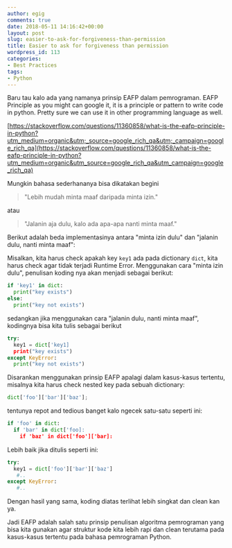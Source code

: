 ```yaml
---
author: egig
comments: true
date: 2018-05-11 14:16:42+00:00
layout: post
slug: easier-to-ask-for-forgiveness-than-permission
title: Easier to ask for forgiveness than permission
wordpress_id: 113
categories:
- Best Practices
tags:
- Python
---
```


Baru tau kalo ada yang namanya prinsip EAFP dalam pemrograman. EAFP Principle as you might can google it, it is a principle or pattern to write code in python. Pretty sure we can use it in other programming language as well.<!-- more -->

[https://stackoverflow.com/questions/11360858/what-is-the-eafp-principle-in-python?utm_medium=organic&utm;_source=google_rich_qa&utm;_campaign=google_rich_qa](https://stackoverflow.com/questions/11360858/what-is-the-eafp-principle-in-python?utm_medium=organic&utm_source=google_rich_qa&utm_campaign=google_rich_qa)

Mungkin bahasa sederhananya bisa dikatakan begini



<blockquote>"Lebih mudah minta maaf daripada minta izin."</blockquote>



atau



<blockquote>"Jalanin aja dulu, kalo ada apa-apa nanti minta maaf."</blockquote>



Berikut adalah beda implementasinya antara "minta izin dulu" dan "jalanin dulu, nanti minta maaf":

Misalkan, kita harus check apakah key `key1` ada pada dictionary `dict`, kita harus check agar tidak terjadi Runtime Error. Menggunakan cara "minta izin dulu", penulisan koding nya akan menjadi sebagai berikut:


    
```py   
if 'key1' in dict:
  print("key exists")
else:
  print("key not exists")
```
    



sedangkan jika menggunakan cara "jalanin dulu, nanti minta maaf", kodingnya bisa kita tulis sebagai berikut


    
```py  
try:
  key1 = dict['key1]
  print("key exists")
except KeyError:
  print("key not exists")
```



Disarankan menggunakan prinsip EAFP apalagi dalam kasus-kasus tertentu, misalnya kita harus check nested key pada sebuah dictionary:


    
```py    
dict['foo']['bar']['baz'];
```


tentunya repot and tedious banget kalo ngecek satu-satu seperti ini:


    
```py  
if 'foo' in dict:
  if 'bar' in dict['foo]:
    if 'baz' in dict['foo']['bar]:
```
    



Lebih baik jika ditulis seperti ini:


    
```py   
try:
  key1 = dict['foo']['bar']['baz']
   #..
except KeyError:
   #..
```
    



Dengan hasil yang sama, koding diatas terlihat lebih singkat dan clean kan ya.

Jadi EAFP adalah salah satu prinsip penulisan algoritma pemrograman yang bisa kita gunakan agar struktur kode kita lebih rapi dan clean terutama pada kasus-kasus tertentu pada bahasa pemrograman Python.


